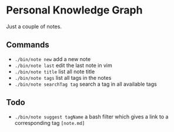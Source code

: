 # Personal Knowledge Graph

Just a couple of notes.

## Commands

* `./bin/note new` add a new note
* `./bin/note last` edit the last note in vim
* `./bin/note title` list all note title
* `./bin/note tags` list all tags in the notes
* `./bin/note searchTag tag` search a tag in all available tags

## Todo
* `./bin/note suggest tagName` a bash filter which gives a link to a corresponding tag `[note.md]`
